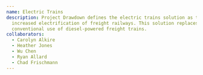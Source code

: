 ```yaml
---
name: Electric Trains
description: Project Drawdown defines the electric trains solution as the
  increased electrification of freight railways. This solution replaces the
  conventional use of diesel-powered freight trains.
collaborators:
  - Carolyn Alkire
  - Heather Jones
  - Wu Chen
  - Ryan Allard
  - Chad Frischmann
---
```

